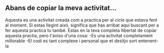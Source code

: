 ## Abans de copiar la meva activitat...

Aquesta es una activitat creada com a practica per al cicle que estava fent al moment. Si estas llegint aixó, significa que has arribat aquí buscant per a fer aquesta practica tu també. 
Estas en la teva completa llibertat de copiar aquesta practia, pero t'aviso d'una cosa:
-Es una activitat completament millorable
-El codi es tant complexe i personal que et desitjo sort entenent-la
